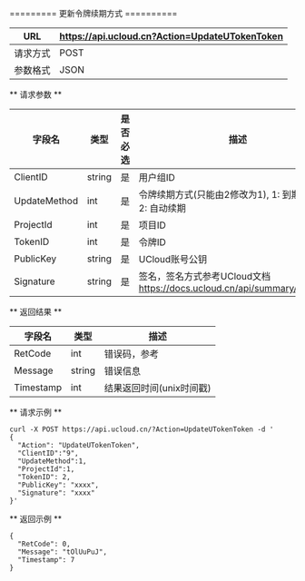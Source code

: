 

\========= 更新令牌续期方式 ==========

| URL  | <https://api.ucloud.cn?Action=UpdateUTokenToken> |
| ---- | ------------------------------------------------ |
| 请求方式 | POST                                             |
| 参数格式 | JSON                                             |

\*\* 请求参数 \*\*

| 字段名          | 类型     | 是否必选 | 描述                                                               |
| ------------ | ------ | ---- | ---------------------------------------------------------------- |
| ClientID     | string | 是    | 用户组ID                                                            |
| UpdateMethod | int    | 是    | 令牌续期方式(只能由2修改为1), 1: 到期失效； 2: 自动续期                               |
| ProjectId    | int    | 是    | 项目ID                                                             |
| TokenID      | int    | 是    | 令牌ID                                                             |
| PublicKey    | string | 是    | UCloud账号公钥                                                       |
| Signature    | string | 是    | 签名，签名方式参考UCloud文档 <https://docs.ucloud.cn/api/summary/signature> |

\*\* 返回结果 \*\*

| 字段名       | 类型     | 描述                                                        |
| --------- | ------ | --------------------------------------------------------- |
| RetCode   | int    | 错误码，参考 [](utoken/developer/errorcode) |
| Message   | string | 错误信息                                                      |
| Timestamp | int    | 结果返回时间(unix时间戳)                                           |

\*\* 请求示例 \*\*

``` 
curl -X POST https://api.ucloud.cn/?Action=UpdateUTokenToken -d '
{
  "Action": "UpdateUTokenToken",
  "ClientID":"9",
  "UpdateMethod":1,
  "ProjectId":1,
  "TokenID": 2,
  "PublicKey": "xxxx",
  "Signature": "xxxx"
}'

```

\*\* 返回示例 \*\*

    {
      "RetCode": 0,
      "Message": "tOlUuPuJ",
      "Timestamp": 7
    }
